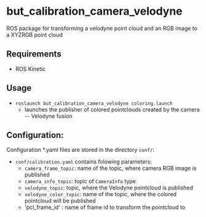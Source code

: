 but_calibration_camera_velodyne
===============================

ROS package for transforming a velodyne point cloud and an RGB image to a XYZRGB point cloud

Requirements
------------

* ROS Kinetic

Usage
-----

- `roslaunch but_calibration_camera_velodyne coloring.launch`
    - launches the publisher of colored pointclouds created by the camera -- Velodyne fusion

Configuration:
--------------

Configuration *.yaml files are stored in the directory `conf/`:

- `conf/calibration.yaml` contains folowing parameters:
    - `camera_frame_topic`: name of the topic, where camera RGB image is published
    - `camera_info_topic`: topic of `CameraInfo` type
    - `velodyne_topic`: topic, where the Velodyne pointcloud is published
    - `velodyne_color_topic`: name of the topic, where the colored pointcloud will be published
    - 'pcl_frame_id' : name of frame id to transform the pointcloud to
